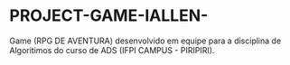 # PROJECT-GAME-IALLEN-
Game (RPG DE AVENTURA) desenvolvido em equipe para a disciplina de Algoritimos do curso de ADS (IFPI CAMPUS - PIRIPIRI).
